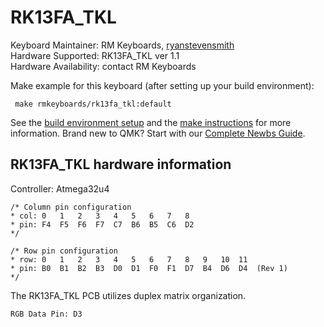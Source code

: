 RK13FA_TKL
===

Keyboard Maintainer: RM Keyboards, [ryanstevensmith](https://github.com/ryanstevensmith)  
Hardware Supported: RK13FA_TKL ver 1.1  
Hardware Availability: contact RM Keyboards

Make example for this keyboard (after setting up your build environment):
     
     make rmkeyboards/rk13fa_tkl:default
   
See the [build environment setup](https://docs.qmk.fm/#/getting_started_build_tools) and the [make instructions](https://docs.qmk.fm/#/getting_started_make_guide) for more information. Brand new to QMK? Start with our [Complete Newbs Guide](https://docs.qmk.fm/#/newbs).

## RK13FA_TKL hardware information

Controller: Atmega32u4

    /* Column pin configuration
    * col: 0   1   2   3   4   5   6   7   8   
    * pin: F4  F5  F6  F7  C7  B6  B5  C6  D2
    */
     
    /* Row pin configuration
    * row: 0   1   2   3   4   5   6   7   8   9   10  11
    * pin: B0  B1  B2  B3  D0  D1  F0  F1  D7  B4  D6  D4  (Rev 1)
    */
    
The RK13FA_TKL PCB utilizes duplex matrix organization.

    RGB Data Pin: D3
    
